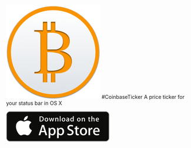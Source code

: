 ![CoinbaseTicker](CoinbaseTicker/Images.xcassets/AppIcon.appiconset/icon_256.png) 
#CoinbaseTicker
A price ticker for your status bar in OS X

[![download](images/Download_on_the_App_Store_Badge_US-UK_135x40.png)](https://itunes.apple.com/us/app/coinbaseticker/id1017922114)
